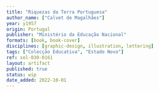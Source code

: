 ```yaml
---
title: "Riquezas da Terra Portuguesa"
author_name: ["Calvet de Magalhães"]
year: y1957
origin: Portugal
publisher: "Ministério da Educação Nacional"
formats: [book, book-cover]
disciplines: [graphic-design, illustration, lettering]
tags: ["Colecção Educativa", "Estado Novo"]
ref: sol-030-0161
layout: artifact
published: true
status: wip
date_added: 2022-10-01
---
```

